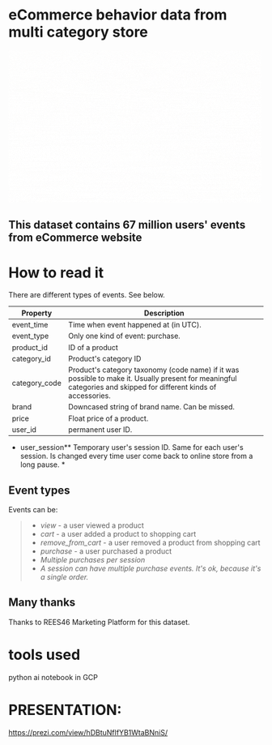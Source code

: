 # eCommerce behavior data from multi category store

![](gcpd.gif)

## This dataset contains 67 million users' events from eCommerce website

# How to read it
There are different types of events. See below.

Property | Description
------------ | -------------
event_time | Time when event happened at (in UTC).
event_type | Only one kind of event: purchase.
product_id | ID of a product
category_id | Product's category ID
category_code | Product's category taxonomy (code name) if it was possible to make it. Usually present for meaningful categories and skipped for different kinds of accessories.
brand | Downcased string of brand name. Can be missed.
price | Float price of a product. 
user_id | permanent user ID.

* user_session**	Temporary user's session ID. Same for each user's session. Is changed every time user come back to online store from a long pause. *

## Event types
Events can be:

> * *view* - a user viewed a product
> * *cart* - a user added a product to shopping cart
> * *remove_from_cart* - a user removed a product from shopping cart
> * *purchase* - a user purchased a product
> * *Multiple purchases per session*
> * *A session can have multiple purchase events. It's ok, because it's a single order.*

## Many thanks
Thanks to REES46 Marketing Platform for this dataset.

# tools used 
python
ai notebook in GCP

# PRESENTATION:

https://prezi.com/view/hDBtuNflfYB1WtaBNniS/
